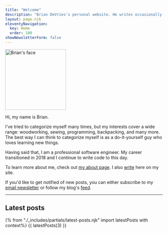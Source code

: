 ```yaml
---
title: "Welcome"
description: "Brian DeVries's personal website. He writes occasionally on his blog and frequently updates his site with new information."
layout: page.njk
eleventyNavigation:
  key: Home
  order: 100
showNewsletterForm: false
---
```


<img class="profile-pic bounce-in"
  alt="Brian's face"
  title="That's me!"
  src="/images/brian-and-hannah.jpg"
  height="194"
  width="194" />

Hi, my name is Brian.

I've tried to categorize myself many times, but my interests cover a wide range: woodworking, sewing, programming, backpacking, and many more. The best way I can think to categorize myself is as a do-it-yourself guy who loves learning new things.

Having said that, I am a professional software engineer. My career transitioned in 2018 and I continue to write code to this day.

To learn more about me, check out [my about page](/about/). I also [write](/blog/) here on my site.

If you'd like to get notified of new posts, you can either subscribe to my [email newsletter](https://buttondown.email/briandevries/) or follow my blog's [feed](/feed.xml).

---

## Latest posts

{% from "./_includes/partials/latest-posts.njk" import latestPosts with context%}
{{ latestPosts(3) }}
